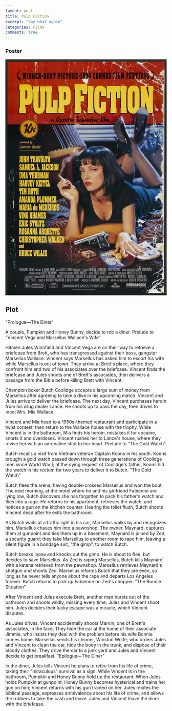 ```yaml
---
layout: post
title: Pulp Fiction
excerpt: "Say what again"
categories: Films
comments: true
---
```


### Poster

![Pulp Fiction](/img/pulpfiction.jpg)

## Plot

"Prologue—The Diner"

A couple, Pumpkin and Honey Bunny, decide to rob a diner.
Prelude to "Vincent Vega and Marsellus Wallace's Wife"

Hitmen Jules Winnfield and Vincent Vega are on their way to retrieve a briefcase from Brett, who has transgressed against their boss, gangster Marsellus Wallace. Vincent says Marsellus has asked him to escort his wife while Marsellus is out of town. They arrive at Brett's place, where they confront him and two of his associates over the briefcase. Vincent finds the briefcase and Jules shoots one of Brett's associates, then delivers a passage from the Bible before killing Brett with Vincent.

Champion boxer Butch Coolidge accepts a large sum of money from Marsellus after agreeing to take a dive in his upcoming match. Vincent and Jules arrive to deliver the briefcase. The next day, Vincent purchases heroin from his drug dealer Lance. He shoots up to pass the day, then drives to meet Mrs. Mia Wallace.

Vincent and Mia head to a 1950s-themed restaurant and participate in a twist contest, then return to the Wallace house with the trophy. While Vincent is in the bathroom, Mia finds his heroin, mistakes it for cocaine, snorts it and overdoses. Vincent rushes her to Lance's house, where they revive her with an adrenaline shot to her heart.
Prelude to "The Gold Watch"

Butch recalls a visit from Vietnam veteran Captain Koons in his youth. Koons brought a gold watch passed down through three generations of Coolidge men since World War I; at the dying request of Coolidge's father, Koons hid the watch in his rectum for two years to deliver it to Butch.
"The Gold Watch"

Butch flees the arena, having double-crossed Marsellus and won the bout. The next morning, at the motel where he and his girlfriend Fabienne are lying low, Butch discovers she has forgotten to pack his father's watch and flies into a rage. He returns to his apartment, retrieves the watch, and notices a gun on the kitchen counter. Hearing the toilet flush, Butch shoots Vincent dead after he exits the bathroom.

As Butch waits at a traffic light in his car, Marsellus walks by and recognizes him. Marsellus chases him into a pawnshop. The owner, Maynard, captures them at gunpoint and ties them up in a basement. Maynard is joined by Zed, a security guard; they take Marsellus to another room to rape him, leaving a silent figure in a bondage suit, "the gimp", to watch Butch.

Butch breaks loose and knocks out the gimp. He is about to flee, but decides to save Marsellus. As Zed is raping Marsellus, Butch kills Maynard with a katana retrieved from the pawnshop. Marsellus retrieves Maynard's shotgun and shoots Zed. Marsellus informs Butch that they are even, so long as he never tells anyone about the rape and departs Los Angeles forever. Butch returns to pick up Fabienne on Zed's chopper.
"The Bonnie Situation"

After Vincent and Jules execute Brett, another man bursts out of the bathroom and shoots wildly, missing every time; Jules and Vincent shoot him. Jules decides their lucky escape was a miracle, which Vincent disputes.

As Jules drives, Vincent accidentally shoots Marvin, one of Brett's associates, in the face. They hide the car at the home of their associate Jimmie, who insists they deal with the problem before his wife Bonnie comes home. Marsellus sends his cleaner, Winston Wolfe, who orders Jules and Vincent to clean the car, hide the body in the trunk, and dispose of their bloody clothes. They drive the car to a junk yard and Jules and Vincent decide to get breakfast.
"Epilogue—The Diner"

In the diner, Jules tells Vincent he plans to retire from his life of crime, taking their "miraculous" survival as a sign. While Vincent is in the bathroom, Pumpkin and Honey Bunny hold up the restaurant. When Jules holds Pumpkin at gunpoint, Honey Bunny becomes hysterical and trains her gun on him; Vincent returns with his gun trained on her. Jules recites the biblical passage, expresses ambivalence about his life of crime, and allows the robbers to take the cash and leave. Jules and Vincent leave the diner with the briefcase.
